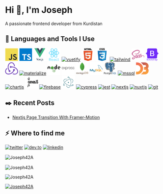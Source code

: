 <h1>Hi 👋, I'm Joseph</h1>
<p>A passionate frontend developer from Kurdistan</p>
 <h2>🚀 Languages and Tools I Use</h2>
    <p>
      <a
        target="_blank"
        href="https://raw.githubusercontent.com/devicons/devicon/master/icons/javascript/javascript-original.svg"
        style="display: inline-block"
        ><img
          src="https://raw.githubusercontent.com/devicons/devicon/master/icons/javascript/javascript-original.svg"
          alt="javascript"
          width="42"
          height="42"
      /></a>
      <a
        target="_blank"
        href="https://raw.githubusercontent.com/devicons/devicon/master/icons/typescript/typescript-original.svg"
        style="display: inline-block"
        ><img
          src="https://raw.githubusercontent.com/devicons/devicon/master/icons/typescript/typescript-original.svg"
          alt="typescript"
          width="42"
          height="42"
      /></a>
      <a
        target="_blank"
        href="https://raw.githubusercontent.com/devicons/devicon/master/icons/vuejs/vuejs-original-wordmark.svg"
        style="display: inline-block"
        ><img
          src="https://raw.githubusercontent.com/devicons/devicon/master/icons/vuejs/vuejs-original-wordmark.svg"
          alt="vuejs"
          width="42"
          height="42"
      /></a>
      <a
        target="_blank"
        href="https://raw.githubusercontent.com/devicons/devicon/master/icons/react/react-original-wordmark.svg"
        style="display: inline-block"
        ><img
          src="https://raw.githubusercontent.com/devicons/devicon/master/icons/react/react-original-wordmark.svg"
          alt="react"
          width="42"
          height="42"
      /></a>
      <a
        target="_blank"
        href="https://bestofjs.org/logos/vuetify.svg"
        style="display: inline-block"
        ><img
          src="https://bestofjs.org/logos/vuetify.svg"
          alt="vuetify"
          width="42"
          height="42"
      /></a>
      <a
        target="_blank"
        href="https://raw.githubusercontent.com/devicons/devicon/master/icons/html5/html5-original-wordmark.svg"
        style="display: inline-block"
        ><img
          src="https://raw.githubusercontent.com/devicons/devicon/master/icons/html5/html5-original-wordmark.svg"
          alt="html5"
          width="42"
          height="42"
      /></a>
      <a
        target="_blank"
        href="https://raw.githubusercontent.com/devicons/devicon/master/icons/css3/css3-original-wordmark.svg"
        style="display: inline-block"
        ><img
          src="https://raw.githubusercontent.com/devicons/devicon/master/icons/css3/css3-original-wordmark.svg"
          alt="css3"
          width="42"
          height="42"
      /></a>
      <a
        target="_blank"
        href="https://www.vectorlogo.zone/logos/tailwindcss/tailwindcss-icon.svg"
        style="display: inline-block"
        ><img
          src="https://www.vectorlogo.zone/logos/tailwindcss/tailwindcss-icon.svg"
          alt="tailwind"
          width="42"
          height="42"
      /></a>
      <a
        target="_blank"
        href="https://raw.githubusercontent.com/devicons/devicon/master/icons/sass/sass-original.svg"
        style="display: inline-block"
        ><img
          src="https://raw.githubusercontent.com/devicons/devicon/master/icons/sass/sass-original.svg"
          alt="sass"
          width="42"
          height="42"
      /></a>
      <a
        target="_blank"
        href="https://raw.githubusercontent.com/devicons/devicon/master/icons/bootstrap/bootstrap-plain-wordmark.svg"
        style="display: inline-block"
        ><img
          src="https://raw.githubusercontent.com/devicons/devicon/master/icons/bootstrap/bootstrap-plain-wordmark.svg"
          alt="bootstrap"
          width="42"
          height="42"
      /></a>
      <a
        target="_blank"
        href="https://raw.githubusercontent.com/devicons/devicon/master/icons/redux/redux-original.svg"
        style="display: inline-block"
        ><img
          src="https://raw.githubusercontent.com/devicons/devicon/master/icons/redux/redux-original.svg"
          alt="redux"
          width="42"
          height="42"
      /></a>
      <a
        target="_blank"
        href="https://raw.githubusercontent.com/prplx/svg-logos/5585531d45d294869c4eaab4d7cf2e9c167710a9/svg/materialize.svg"
        style="display: inline-block"
        ><img
          src="https://raw.githubusercontent.com/prplx/svg-logos/5585531d45d294869c4eaab4d7cf2e9c167710a9/svg/materialize.svg"
          alt="materialize"
          width="42"
          height="42"
      /></a>
      <a
        target="_blank"
        href="https://raw.githubusercontent.com/devicons/devicon/master/icons/nodejs/nodejs-original-wordmark.svg"
        style="display: inline-block"
        ><img
          src="https://raw.githubusercontent.com/devicons/devicon/master/icons/nodejs/nodejs-original-wordmark.svg"
          alt="nodejs"
          width="42"
          height="42"
      /></a>
      <a
        target="_blank"
        href="https://raw.githubusercontent.com/devicons/devicon/master/icons/express/express-original-wordmark.svg"
        style="display: inline-block"
        ><img
          src="https://raw.githubusercontent.com/devicons/devicon/master/icons/express/express-original-wordmark.svg"
          alt="express"
          width="42"
          height="42"
      /></a>
      <a
        target="_blank"
        href="https://raw.githubusercontent.com/devicons/devicon/master/icons/mongodb/mongodb-original-wordmark.svg"
        style="display: inline-block"
        ><img
          src="https://raw.githubusercontent.com/devicons/devicon/master/icons/mongodb/mongodb-original-wordmark.svg"
          alt="mongodb"
          width="42"
          height="42"
      /></a>
      <a
        target="_blank"
        href="https://raw.githubusercontent.com/devicons/devicon/master/icons/mysql/mysql-original-wordmark.svg"
        style="display: inline-block"
        ><img
          src="https://raw.githubusercontent.com/devicons/devicon/master/icons/mysql/mysql-original-wordmark.svg"
          alt="mysql"
          width="42"
          height="42"
      /></a>
      <a
        target="_blank"
        href="https://raw.githubusercontent.com/devicons/devicon/master/icons/postgresql/postgresql-original-wordmark.svg"
        style="display: inline-block"
        ><img
          src="https://raw.githubusercontent.com/devicons/devicon/master/icons/postgresql/postgresql-original-wordmark.svg"
          alt="postgresql"
          width="42"
          height="42"
      /></a>
      <a
        target="_blank"
        href="https://www.svgrepo.com/show/303229/microsoft-sql-server-logo.svg"
        style="display: inline-block"
        ><img
          src="https://www.svgrepo.com/show/303229/microsoft-sql-server-logo.svg"
          alt="mssql"
          width="42"
          height="42"
      /></a>
      <a
        target="_blank"
        href="https://raw.githubusercontent.com/devicons/devicon/master/icons/d3js/d3js-original.svg"
        style="display: inline-block"
        ><img
          src="https://raw.githubusercontent.com/devicons/devicon/master/icons/d3js/d3js-original.svg"
          alt="d3js"
          width="42"
          height="42"
      /></a>
      <a
        target="_blank"
        href="https://www.chartjs.org/media/logo-title.svg"
        style="display: inline-block"
        ><img
          src="https://www.chartjs.org/media/logo-title.svg"
          alt="chartjs"
          width="42"
          height="42"
      /></a>
      <a
        target="_blank"
        href="https://raw.githubusercontent.com/Hardik0307/Hardik0307/master/assets/canvasjs-charts.svg"
        style="display: inline-block"
        ><img
          src="https://raw.githubusercontent.com/Hardik0307/Hardik0307/master/assets/canvasjs-charts.svg"
          alt="canvasjs"
          width="42"
          height="42"
      /></a>
      <a
        target="_blank"
        href="https://www.vectorlogo.zone/logos/firebase/firebase-icon.svg"
        style="display: inline-block"
        ><img
          src="https://www.vectorlogo.zone/logos/firebase/firebase-icon.svg"
          alt="firebase"
          width="42"
          height="42"
      /></a>
      <a
        target="_blank"
        href="https://raw.githubusercontent.com/devicons/devicon/master/icons/electron/electron-original.svg"
        style="display: inline-block"
        ><img
          src="https://raw.githubusercontent.com/devicons/devicon/master/icons/electron/electron-original.svg"
          alt="electron"
          width="42"
          height="42"
      /></a>
      <a
        target="_blank"
        href="https://raw.githubusercontent.com/simple-icons/simple-icons/6e46ec1fc23b60c8fd0d2f2ff46db82e16dbd75f/icons/cypress.svg"
        style="display: inline-block"
        ><img
          src="https://raw.githubusercontent.com/simple-icons/simple-icons/6e46ec1fc23b60c8fd0d2f2ff46db82e16dbd75f/icons/cypress.svg"
          alt="cypress"
          width="42"
          height="42"
      /></a>
      <a
        target="_blank"
        href="https://www.vectorlogo.zone/logos/jestjsio/jestjsio-icon.svg"
        style="display: inline-block"
        ><img
          src="https://www.vectorlogo.zone/logos/jestjsio/jestjsio-icon.svg"
          alt="jest"
          width="42"
          height="42"
      /></a>
      <a
        target="_blank"
        href="https://cdn.worldvectorlogo.com/logos/nextjs-2.svg"
        style="display: inline-block"
        ><img
          src="https://cdn.worldvectorlogo.com/logos/nextjs-2.svg"
          alt="nextjs"
          width="42"
          height="42"
      /></a>
      <a
        target="_blank"
        href="https://www.vectorlogo.zone/logos/nuxtjs/nuxtjs-icon.svg"
        style="display: inline-block"
        ><img
          src="https://www.vectorlogo.zone/logos/nuxtjs/nuxtjs-icon.svg"
          alt="nuxtjs"
          width="42"
          height="42"
      /></a>
      <a
        target="_blank"
        href="https://www.vectorlogo.zone/logos/git-scm/git-scm-icon.svg"
        style="display: inline-block"
        ><img
          src="https://www.vectorlogo.zone/logos/git-scm/git-scm-icon.svg"
          alt="git"
          width="42"
          height="42"
      /></a>
    </p>
<h2>✒️ Recent Posts</h2>
    <ul>
      <li>
        <a
          target="_blank"
          href="https://dev.to/joseph42a/nextjs-page-transition-with-framer-motion-33dg"
          >Nextjs Page Transition With Framer-Motion</a
        >
      </li>
    </ul>
<h2>⚡️ Where to find me</h2>
    <p>
      <a
        target="_blank"
        href="https://twitter.com/@joseph_sliman"
        style="display: inline-block"
        ><img
          src="https://img.shields.io/badge/twitter-x?style=for-the-badge&logo=x&logoColor=white&color=#0f1419"
          alt="twitter"
      /></a>
      <a
        target="_blank"
        href="https://dev.to/Joseph42A"
        style="display: inline-block"
        ><img
          src="https://img.shields.io/badge/dev-to?style=for-the-badge&logo=dev-to&logoColor=white&color=black"
          alt="dev.to"
      /></a>
      <a
        target="_blank"
        href="https://www.linkedin.com/in/joseph-sulaiman-a3a863226/"
        style="display: inline-block"
        ><img
          src="https://img.shields.io/badge/linkedin-logo?style=for-the-badge&logo=linkedin&logoColor=white&color=#0a77b6"
          alt="linkedin"
      /></a>
    </p>
 <p>
      <img
        align="center"
        src="https://github-readme-stats.vercel.app/api?username=Joseph42A&show_icons=true&locale=en"
        alt="Joseph42A"
      />
    </p>

 <p>
      <img
        align="center"
        src="https://github-readme-streak-stats.herokuapp.com/?user=Joseph42A&"
        alt="Joseph42A"
      />
    </p>
 <p>
      <img
        src="https://github-readme-stats.vercel.app/api/top-langs?username=Joseph42A&show_icons=true&locale=en&layout=compact"
        alt="Joseph42A"
      />
    </p>

<p>
      <a href="https://github.com/ryo-ma/github-profile-trophy"
        ><img
          src="https://github-profile-trophy.vercel.app/?username=Joseph42A"
          alt="Joseph42A"
      /></a>
    </p>
